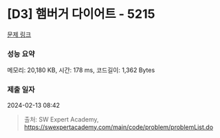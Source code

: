 # [D3] 햄버거 다이어트 - 5215 

[문제 링크](https://swexpertacademy.com/main/code/problem/problemDetail.do?contestProbId=AWT-lPB6dHUDFAVT) 

### 성능 요약

메모리: 20,180 KB, 시간: 178 ms, 코드길이: 1,362 Bytes

### 제출 일자

2024-02-13 08:42



> 출처: SW Expert Academy, https://swexpertacademy.com/main/code/problem/problemList.do